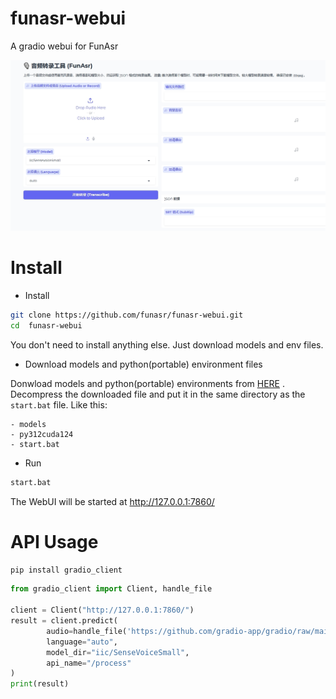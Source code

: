 # funasr-webui
A gradio webui for FunAsr

<img src="./test/ui.png">

# Install

- Install

```bash
git clone https://github.com/funasr/funasr-webui.git
cd  funasr-webui
```
You don't need to install anything else. Just download models and env files.

-  Download models and python(portable) environment files

Donwload models and python(portable) environments from [HERE](https://pan.quark.cn/s/9a8b52e4cd22) .
Decompress the downloaded file and put it in the same directory as the `start.bat` file.
Like this:

```
- models
- py312cuda124
- start.bat
```

- Run

```bash
start.bat
```
The WebUI will be started at http://127.0.0.1:7860/


# API Usage

```bash
pip install gradio_client
```

```python
from gradio_client import Client, handle_file

client = Client("http://127.0.0.1:7860/")
result = client.predict(
		audio=handle_file('https://github.com/gradio-app/gradio/raw/main/test/a-song.wav'),
		language="auto",
		model_dir="iic/SenseVoiceSmall",
		api_name="/process"
)
print(result)
```

